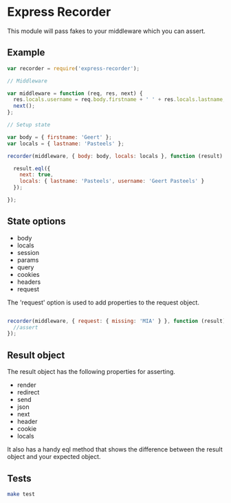 # Express Recorder

This module will pass fakes to your middleware which you can assert.

## Example

```js
var recorder = require('express-recorder');

// Middleware 

var middleware = function (req, res, next) {
  res.locals.username = req.body.firstname + ' ' + res.locals.lastname;
  next();
};

// Setup state

var body = { firstname: 'Geert' };
var locals = { lastname: 'Pasteels' }; 

recorder(middleware, { body: body, locals: locals }, function (result) {

  result.eql({
    next: true,
    locals: { lastname: 'Pasteels', username: 'Geert Pasteels' }
  });

});

```

## State options

- body
- locals
- session
- params
- query
- cookies
- headers
- request

The 'request' option is used to add properties to the request object.

```js

recorder(middleware, { request: { missing: 'MIA' } }, function (result) {
  //assert
});

```

## Result object

The result object has the following properties for asserting.

- render
- redirect
- send
- json
- next
- header
- cookie
- locals

It also has a handy eql method that shows the difference between the result object and your expected object.

## Tests

```sh
make test
```

